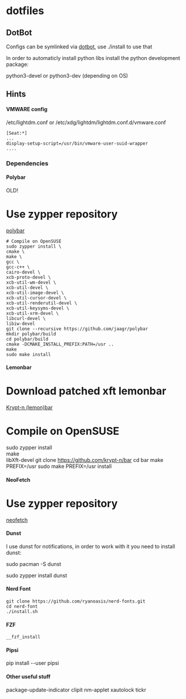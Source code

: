# dotfiles

## DotBot

  Configs can be symlinked via [dotbot](https://git.io/dotbot), use ./install to use that 

  In order to automaticly install python libs install the python development package:

  python3-devel or python3-dev (depending on OS)

## Hints

#### VMWARE config

/etc/lightdm.conf or /etc/xdg/lightdm/lightdm.conf.d/vmware.conf

	[Seat:*]
	...
	display-setup-script=/usr/bin/vmware-user-suid-wrapper
	....

### Dependencies

#### Polybar

  OLD!

  # Use zypper repository
  [polybar](https://software.opensuse.org/ymp/home:sysek/openSUSE_Tumbleweed/polybar.ymp?base=openSUSE%3AFactory&query=polybar)
 
	# Compile on OpenSUSE
	sudo zypper install \
    cmake \
    make \
    gcc \
    gcc-c++ \
    cairo-devel \
    xcb-proto-devel \
    xcb-util-wm-devel \
    xcb-util-devel \
    xcb-util-image-devel \
    xcb-util-cursor-devel \
    xcb-util-renderutil-devel \
    xcb-util-keysyms-devel \
    xcb-util-xrm-devel \
    libcurl-devel \
    libiw-devel
	git clone --recursive https://github.com/jaagr/polybar
	mkdir polybar/build
	cd polybar/build
	cmake -DCMAKE_INSTALL_PREFIX:PATH=/usr ..
	make
	sudo make install

#### Lemonbar

  # Download patched xft lemonbar
  [Krypt-n (lemon)bar](https://github.com/krypt-n/bar)
  
  # Compile on OpenSUSE
  sudo zypper install \
    make \
    libXft-devel
  git clone https://github.com/krypt-n/bar
  cd bar
  make PREFIX=/usr
  sudo make PREFIX=/usr install


#### NeoFetch
  # Use zypper repository
  [neofetch](https://software.opensuse.org/ymp/utilities/openSUSE_Factory/neofetch.ymp?base=openSUSE%3AFactory&query=neofetch)

#### Dunst

I use dunst for notifications, in order to work with it you need to install dunst:

  sudo pacman -S dunst
  
  sudo zypper install dunst

#### Nerd Font

	git clone https://github.com/ryanoasis/nerd-fonts.git
	cd nerd-font
	./install.sh

#### FZF

	__fzf_install

#### Pipsi
  
  pip install --user pipsi

#### Other useful stuff

  package-update-indicator
  clipit
  nm-applet
  xautolock
  tickr
